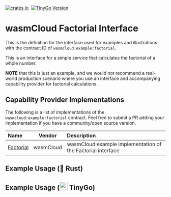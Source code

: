 [![crates.io](https://img.shields.io/crates/v/wasmcloud-interface-factorial.svg)](https://crates.io/crates/wasmcloud-interface-factorial)&nbsp;
[![TinyGo Version](https://img.shields.io/github/go-mod/go-version/wasmcloud/interfaces?label=TinyGo&filename=factorial%2Ftinygo%2Fgo.mod)](https://pkg.go.dev/github.com/wasmcloud/interfaces/factorial/tinygo)
# wasmCloud Factorial Interface
This is the definition for the interface used for examples and illustrations with the contract ID of `wasmcloud:example:factorial`.

This is an interface for a simple service that calculates the factorial of a whole number. 

**NOTE** that this is just an example, and we would not recommend a real-world production scenario where you use an interface and accompanying capability provider for factorial calculations.

## Capability Provider Implementations
The following is a list of implementations of the `wasmcloud:example:factorial` contract. Feel free to submit a PR adding your implementation if you have a community/open source version.

| Name | Vendor | Description |
| :--- | :---: | :--- |
| [Factorial](https://github.com/wasmCloud/examples/tree/main/provider/factorial) | wasmCloud | wasmCloud example implementation of the Factorial interface

## Example Usage (🦀 Rust)

## Example Usage (<img alt="gopher" src="https://i.imgur.com/fl5JozD.png" height="25px"> TinyGo)
